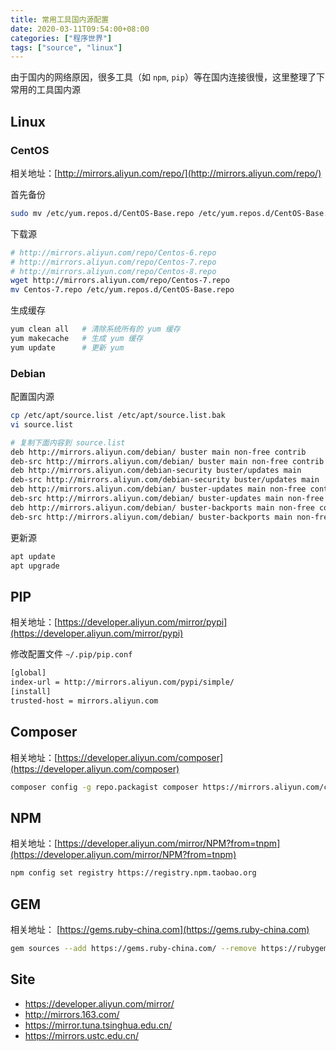```yaml
---
title: 常用工具国内源配置
date: 2020-03-11T09:54:00+08:00
categories: ["程序世界"]
tags: ["source", "linux"]
---
```


由于国内的网络原因，很多工具（如 `npm`, `pip`）等在国内连接很慢，这里整理了下常用的工具国内源

## Linux

### CentOS

相关地址：[http://mirrors.aliyun.com/repo/](http://mirrors.aliyun.com/repo/)

首先备份

```bash
sudo mv /etc/yum.repos.d/CentOS-Base.repo /etc/yum.repos.d/CentOS-Base.repo.bak
```

下载源

```bash
# http://mirrors.aliyun.com/repo/Centos-6.repo
# http://mirrors.aliyun.com/repo/Centos-7.repo
# http://mirrors.aliyun.com/repo/Centos-8.repo
wget http://mirrors.aliyun.com/repo/Centos-7.repo
mv Centos-7.repo /etc/yum.repos.d/CentOS-Base.repo
```

生成缓存

```bash
yum clean all   # 清除系统所有的 yum 缓存
yum makecache   # 生成 yum 缓存
yum update      # 更新 yum
```

### Debian

配置国内源

```bash
cp /etc/apt/source.list /etc/apt/source.list.bak
vi source.list

# 复制下面内容到 source.list
deb http://mirrors.aliyun.com/debian/ buster main non-free contrib
deb-src http://mirrors.aliyun.com/debian/ buster main non-free contrib
deb http://mirrors.aliyun.com/debian-security buster/updates main
deb-src http://mirrors.aliyun.com/debian-security buster/updates main
deb http://mirrors.aliyun.com/debian/ buster-updates main non-free contrib
deb-src http://mirrors.aliyun.com/debian/ buster-updates main non-free contrib
deb http://mirrors.aliyun.com/debian/ buster-backports main non-free contrib
deb-src http://mirrors.aliyun.com/debian/ buster-backports main non-free contrib
```

更新源

```bash
apt update
apt upgrade
```

## PIP

相关地址：[https://developer.aliyun.com/mirror/pypi](https://developer.aliyun.com/mirror/pypi)

修改配置文件 `~/.pip/pip.conf`

```bash
[global]
index-url = http://mirrors.aliyun.com/pypi/simple/
[install]
trusted-host = mirrors.aliyun.com
```

## Composer

相关地址：[https://developer.aliyun.com/composer](https://developer.aliyun.com/composer)

```bash
composer config -g repo.packagist composer https://mirrors.aliyun.com/composer/
```

## NPM

相关地址：[https://developer.aliyun.com/mirror/NPM?from=tnpm](https://developer.aliyun.com/mirror/NPM?from=tnpm)

```bash
npm config set registry https://registry.npm.taobao.org
```

## GEM

相关地址： [https://gems.ruby-china.com](https://gems.ruby-china.com)

```bash
gem sources --add https://gems.ruby-china.com/ --remove https://rubygems.org/
```

## Site

* <https://developer.aliyun.com/mirror/>
* <http://mirrors.163.com/>
* <https://mirror.tuna.tsinghua.edu.cn/>
* <https://mirrors.ustc.edu.cn/>
  